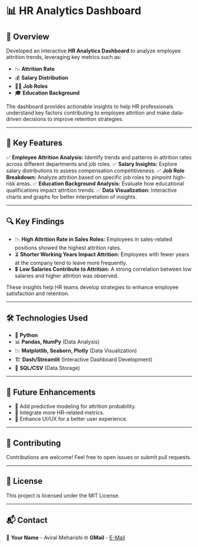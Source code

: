 # 📊 HR Analytics Dashboard

## 🚀 Overview
Developed an interactive **HR Analytics Dashboard** to analyze employee attrition trends, leveraging key metrics such as:
- 📉 **Attrition Rate**
- 💰 **Salary Distribution**
- 👨‍💼 **Job Roles**
- 🎓 **Education Background**

The dashboard provides actionable insights to help HR professionals understand key factors contributing to employee attrition and make data-driven decisions to improve retention strategies.

---

## 🎯 Key Features
✅ **Employee Attrition Analysis:** Identify trends and patterns in attrition rates across different departments and job roles.
✅ **Salary Insights:** Explore salary distributions to assess compensation competitiveness.
✅ **Job Role Breakdown:** Analyze attrition based on specific job roles to pinpoint high-risk areas.
✅ **Education Background Analysis:** Evaluate how educational qualifications impact attrition trends.
✅ **Data Visualization:** Interactive charts and graphs for better interpretation of insights.

---

## 🔍 Key Findings
- 📉 **High Attrition Rate in Sales Roles:** Employees in sales-related positions showed the highest attrition rates.
- ⏳ **Shorter Working Years Impact Attrition:** Employees with fewer years at the company tend to leave more frequently.
- 💲 **Low Salaries Contribute to Attrition:** A strong correlation between low salaries and higher attrition was observed.

These insights help HR teams develop strategies to enhance employee satisfaction and retention.

---

## 🛠️ Technologies Used
- 🐍 **Python**
- 📊 **Pandas, NumPy** (Data Analysis)
- 📉 **Matplotlib, Seaborn, Plotly** (Data Visualization)
- 🏗 **Dash/Streamlit** (Interactive Dashboard Development)
- 💾 **SQL/CSV** (Data Storage)

---

## 📌 Future Enhancements
- 🔹 Add predictive modeling for attrition probability.
- 🔹 Integrate more HR-related metrics.
- 🔹 Enhance UI/UX for a better user experience.

---

## 🤝 Contributing
Contributions are welcome! Feel free to open issues or submit pull requests.

---

## 📜 License
This project is licensed under the MIT License.

---

## 📬 Contact
📧 **Your Name** - Aviral Meharishi
🌐 **GMail** -  [E-Mail](aviralmeharishi@gmail.com) 
